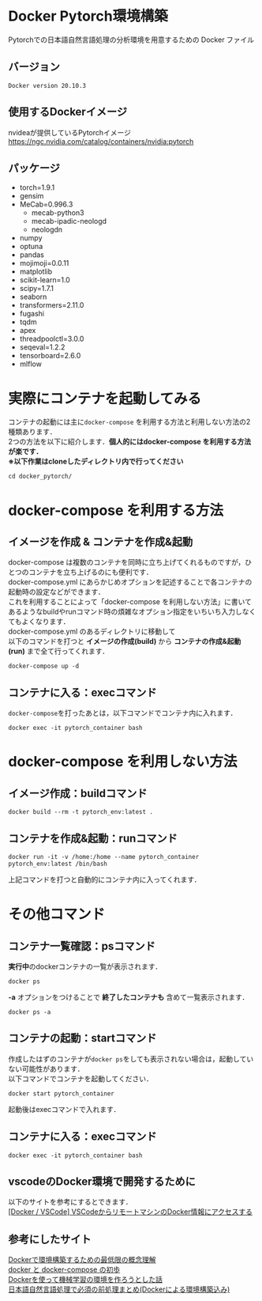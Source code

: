 # Docker Pytorch環境構築
Pytorchでの日本語自然言語処理の分析環境を用意するための Docker ファイル

## バージョン
```
Docker version 20.10.3
```
## 使用するDockerイメージ
nvideaが提供しているPytorchイメージ
https://ngc.nvidia.com/catalog/containers/nvidia:pytorch

## パッケージ
- torch=1.9.1
- gensim
- MeCab=0.996.3
  -  mecab-python3
  -  mecab-ipadic-neologd
  -  neologdn
- numpy
- optuna
- pandas
- mojimoji=0.0.11
- matplotlib
- scikit-learn=1.0
- scipy=1.7.1
- seaborn
- transformers=2.11.0
- fugashi
- tqdm
- apex
- threadpoolctl=3.0.0
- seqeval=1.2.2
- tensorboard=2.6.0
- mlflow

# 実際にコンテナを起動してみる
コンテナの起動には主に`docker-compose` を利用する方法と利用しない方法の2種類あります．  
2つの方法を以下に紹介します．**個人的にはdocker-compose を利用する方法が楽です．**  
**※以下作業はcloneしたディレクトリ内で行ってください**
```
cd docker_pytorch/
```

# docker-compose を利用する方法
## イメージを作成 & コンテナを作成&起動
docker-compose は複数のコンテナを同時に立ち上げてくれるものですが，ひとつのコンテナを立ち上げるのにも便利です．  
docker-compose.yml にあらかじめオプションを記述することで各コンテナの起動時の設定などができます．  
これを利用することによって「docker-compose を利用しない方法」に書いてあるようなbuildやrunコマンド時の煩雑なオプション指定をいちいち入力しなくてもよくなります．  
docker-compose.yml のあるディレクトリに移動して  
以下のコマンドを打つと **イメージの作成(build)** から **コンテナの作成&起動(run)** まで全て行ってくれます．
```
docker-compose up -d
```

## コンテナに入る：execコマンド
`docker-compose`を打ったあとは，以下コマンドでコンテナ内に入れます．  
```
docker exec -it pytorch_container bash
```

# docker-compose を利用しない方法
## イメージ作成：buildコマンド
```
docker build --rm -t pytorch_env:latest .
```
## コンテナを作成&起動：runコマンド
```
docker run -it -v /home:/home --name pytorch_container pytorch_env:latest /bin/bash
```
上記コマンドを打つと自動的にコンテナ内に入ってくれます．  


# その他コマンド
## コンテナ一覧確認：psコマンド
**実行中**のdockerコンテナの一覧が表示されます．
```
docker ps
```
 **-a**  オプションをつけることで **終了したコンテナも** 含めて一覧表示されます．
```
docker ps -a
```

## コンテナの起動：startコマンド
作成したはずのコンテナが`docker ps`をしても表示されない場合は，起動していない可能性があります．  
以下コマンドでコンテナを起動してください．
```
docker start pytorch_container
```
起動後はexecコマンドで入れます．

## コンテナに入る：execコマンド
```
docker exec -it pytorch_container bash
```

## vscodeのDocker環境で開発するために
以下のサイトを参考にするとできます．  
[[Docker / VSCode] VSCodeからリモートマシンのDocker情報にアクセスする](https://qiita.com/siruku6/items/11a9196c395ba4797aec)

## 参考にしたサイト
[Dockerで環境構築するための最低限の概念理解](https://qiita.com/minato-naka/items/e9cd026747693759800c)  
[docker と docker-compose の初歩](https://qiita.com/hiyuzawa/items/81490020568417d85e86)  
[Dockerを使って機械学習の環境を作ろうとした話](https://qiita.com/penpenta/items/3b7a0f1e27bbab56a95f)  
[日本語自然言語処理で必須の前処理まとめ(Dockerによる環境構築込み)](https://qiita.com/Keyskey/items/9f5f6c414e0f89a4f931)  


